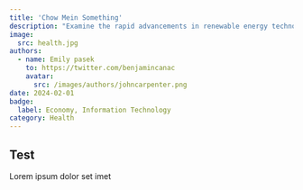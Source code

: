 ```yaml
---
title: 'Chow Mein Something'
description: "Examine the rapid advancements in renewable energy technologies and their role in combating climate change. This article highlights recent innovations and the global shift towards sustainable power sources."
image:
  src: health.jpg
authors:
  - name: Emily pasek
    to: https://twitter.com/benjamincanac
    avatar:
      src: /images/authors/johncarpenter.png
date: 2024-02-01
badge:
  label: Economy, Information Technology
category: Health
---
```


## Test

Lorem ipsum dolor set imet